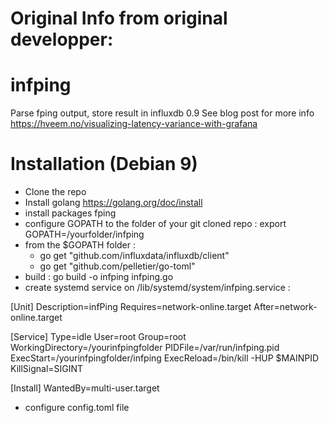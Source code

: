 # Original Info from original developper:
# infping
Parse fping output, store result in influxdb 0.9
See blog post for more info https://hveem.no/visualizing-latency-variance-with-grafana


# Installation (Debian 9)

- Clone the repo
- Install golang https://golang.org/doc/install
- install packages fping
- configure GOPATH to the folder of your git cloned repo : export GOPATH=/yourfolder/infping
- from the $GOPATH folder :
	- go get "github.com/influxdata/influxdb/client"
	- go get "github.com/pelletier/go-toml"
- build : go build -o infping infping.go
- create systemd service on /lib/systemd/system/infping.service :

[Unit]
Description=infPing
Requires=network-online.target
After=network-online.target

[Service]
Type=idle
User=root
Group=root
WorkingDirectory=/yourinfpingfolder
PIDFile=/var/run/infping.pid
ExecStart=/yourinfpingfolder/infping
ExecReload=/bin/kill -HUP $MAINPID
KillSignal=SIGINT

[Install]
WantedBy=multi-user.target

- configure config.toml file
